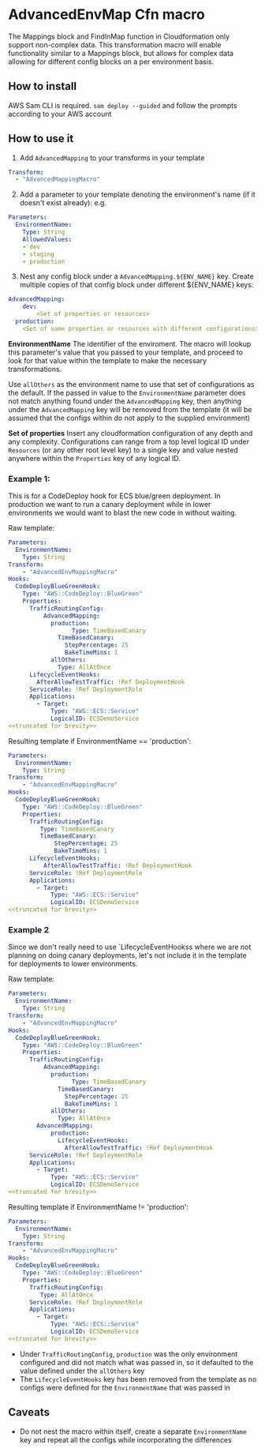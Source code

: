 # AdvancedEnvMap Cfn macro
The Mappings block and FindInMap function in Cloudformation only support non-complex data. This transformation macro will enable functionality similar to a Mappings block, but allows for complex data allowing for different config blocks on a per environment basis.

## How to install
AWS Sam CLI is required.
`sam deploy --guided` and follow the prompts according to your AWS account

## How to use it
1. Add `AdvancedMapping` to your transforms in your template
```yaml
Transform:
  - "AdvancedMappingMacro"
```
2. Add a parameter to your template denoting the environment's name (if it doesn't exist already):
e.g.
```yaml
Parameters:
  EnvironmentName:
    Type: String
    AllowedValues:
    - dev
    - staging
    - production
```
3. Nest any config block under a `AdvancedMapping.${ENV_NAME}` key. Create multiple copies of that config block under different ${ENV_NAME} keys:
```yaml
AdvancedMapping:
	dev:
		<Set of properties or resources>
  production:
    <Set of same properties or resources with different configurations>
```

**EnvironmentName**
The identifier of the enviroment.  The macro will lookup this parameter's value that you passed to your template, and proceed to look for that value within the template to make the necessary transformations.

Use `allOthers` as the environment name to use that set of configurations as the default.
If the passed in value to the `EnvironmentName` parameter does not match anything found under the `AdvancedMapping` key, then anything under the `AdvancedMapping` key will be removed from the template (it will be assumed that the configs within do not apply to the supplied environment)

**Set of properties**
Insert any cloudformation configuration of any depth and any complexity. Configurations can range from a top level logical ID under `Resources` (or any other root level key) to a single key and value nested anywhere within the `Properties` key of any logical ID.

### Example 1:
This is for a CodeDeploy hook for ECS blue/green deployment. In production we want to run a canary deployment while in lower environments we would want to blast the new code in without waiting.

Raw template:
```yaml
Parameters:
  EnvironmentName:
    Type: String
Transform:
	- "AdvancedEnvMappingMacro"
Hooks:
  CodeDeployBlueGreenHook:
    Type: "AWS::CodeDeploy::BlueGreen"
    Properties:
      TrafficRoutingConfig:
	      AdvancedMapping:
	        production:
			      Type: TimeBasedCanary
	          TimeBasedCanary:
	            StepPercentage: 25
	            BakeTimeMins: 1
	        allOthers:
	          Type: AllAtOnce
      LifecycleEventHooks:
        AfterAllowTestTraffic: !Ref DeploymentHook
      ServiceRole: !Ref DeploymentRole
      Applications:
        - Target:
            Type: "AWS::ECS::Service"
            LogicalID: ECSDemoService
<<truncated for brevity>>
```

Resulting template if EnvironmentName == 'production':
```yaml
Parameters:
  EnvironmentName:
    Type: String
Transform:
	- "AdvancedEnvMappingMacro"
Hooks:
  CodeDeployBlueGreenHook:
    Type: "AWS::CodeDeploy::BlueGreen"
    Properties:
      TrafficRoutingConfig:
	     Type: TimeBasedCanary
	     TimeBasedCanary:
		     StepPercentage: 25
		     BakeTimeMins: 1
      LifecycleEventHooks:
	      AfterAllowTestTraffic: !Ref DeploymentHook
      ServiceRole: !Ref DeploymentRole
      Applications:
        - Target:
            Type: "AWS::ECS::Service"
            LogicalID: ECSDemoService
<<truncated for brevity>>
```

### Example 2
Since we don't really need to use `LifecycleEventHookss where we are not planning on doing canary deployments, let's not include it in the template for deployments to lower environments.

Raw template:
```yaml
Parameters:
  EnvironmentName:
    Type: String
Transform:
	- "AdvancedEnvMappingMacro"
Hooks:
  CodeDeployBlueGreenHook:
    Type: "AWS::CodeDeploy::BlueGreen"
    Properties:
      TrafficRoutingConfig:
	      AdvancedMapping:
	        production:
			      Type: TimeBasedCanary
	          TimeBasedCanary:
	            StepPercentage: 25
	            BakeTimeMins: 1
	        allOthers:
	          Type: AllAtOnce
	    AdvancedMapping:
		    production:
		      LifecycleEventHooks:
		        AfterAllowTestTraffic: !Ref DeploymentHook
      ServiceRole: !Ref DeploymentRole
      Applications:
        - Target:
            Type: "AWS::ECS::Service"
            LogicalID: ECSDemoService
<<truncated for brevity>>
```

Resulting template if EnvironmentName != 'production':
```yaml
Parameters:
  EnvironmentName:
    Type: String
Transform:
	- "AdvancedEnvMappingMacro"
Hooks:
  CodeDeployBlueGreenHook:
    Type: "AWS::CodeDeploy::BlueGreen"
    Properties:
      TrafficRoutingConfig:
	     Type: AllAtOnce
      ServiceRole: !Ref DeploymentRole
      Applications:
        - Target:
            Type: "AWS::ECS::Service"
            LogicalID: ECSDemoService
<<truncated for brevity>>
```
- Under `TrafficRoutingConfig`, `production` was the only environment configured and did not match what was passed in, so it defaulted to the value defined under the `allOthers` key
- The `LifecycleEventHooks` key has been removed from the template as no configs were defined for the `EnvironmentName` that was passed in

## Caveats
- Do not nest the macro within itself, create a separate `EnvironmentName` key and repeat all the configs while incorporating the differences